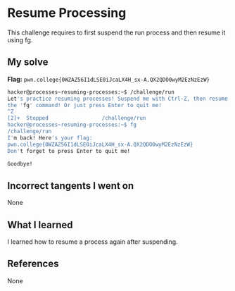 # Resume Processing
This challenge requires to first suspend the run process and then resume it using fg.
## My solve
**Flag:** `pwn.college{0WZAZ56I1dLSE0iJcaLX4H_sx-A.QX2QDO0wyM2EzNzEzW}`

```bash
hacker@processes~resuming-processes:~$ /challenge/run
Let's practice resuming processes! Suspend me with Ctrl-Z, then resume me with
the 'fg' command! Or just press Enter to quit me!
^Z
[2]+  Stopped                 /challenge/run
hacker@processes~resuming-processes:~$ fg
/challenge/run
I'm back! Here's your flag:
pwn.college{0WZAZ56I1dLSE0iJcaLX4H_sx-A.QX2QDO0wyM2EzNzEzW}
Don't forget to press Enter to quit me!

Goodbye!
```
## Incorrect tangents I went on
None
## What I learned
I learned how to resume a process again after suspending.
## References 
None
